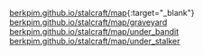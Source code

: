 [berkpim.github.io/stalcraft/map](https://berkpim.github.io/stalcraft/map){:target="_blank"}
<br/>
[berkpim.github.io/stalcraft/map/graveyard](https://berkpim.github.io/stalcraft/map/graveyard)
<br/>
[berkpim.github.io/stalcraft/map/under_bandit](https://berkpim.github.io/stalcraft/map/under_bandit)
<br/>
[berkpim.github.io/stalcraft/map/under_stalker](https://berkpim.github.io/stalcraft/map/under_stalker)
